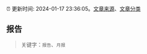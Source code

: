 :alarm_clock: 更新时间: 2024-01-17 23:36:05。[文章来源](/README.md)、[文章分类](/TAGS.md)

## 报告


> 关键字：`报告`、`月报`



